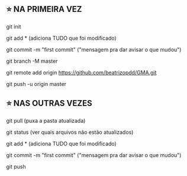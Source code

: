 ## :star: NA PRIMEIRA VEZ

git init

git add * (adiciona TUDO que foi modificado)

git commit -m "first commit" ("mensagem pra dar avisar o que mudou")

git branch -M master

git remote add origin https://github.com/beatrizopdd/GMA.git

git push -u origin master

## :star: NAS OUTRAS VEZES

git pull (puxa a pasta atualizada)

git status (ver quais arquivos não estão atualizados)

git add * (adiciona TUDO que foi modificado)

git commit -m "first commit" ("mensagem pra dar avisar o que mudou")

git push

